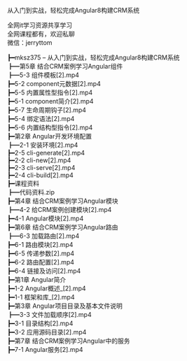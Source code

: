 从入门到实战，轻松完成Angular8构建CRM系统

全网it学习资源共享学习<br>全网课程都有，欢迎私聊<br>微信：jerryttom<br>

┣━mksz375 – 从入门到实战，轻松完成Angular8构建CRM系统<br> ┣━第5章 结合CRM案例学习Angular组件<br> ┣━5-3 组件模板[2].mp4<br> ┣━5-2 component元数据[2].mp4<br> ┣━5-5 内置属性型指令[2].mp4<br> ┣━5-1 component简介[2].mp4<br> ┣━5-7 生命周期钩子[2].mp4<br> ┣━5-4 绑定语法[2].mp4<br> ┣━5-6 内置结构型指令[2].mp4<br> ┣━第2章 Angular开发环境配置<br> ┣━2-1 安装环境[2].mp4<br> ┣━2-5 cli-generate[2].mp4<br> ┣━2-2 cli-new[2].mp4<br> ┣━2-3 cli-serve[2].mp4<br> ┣━2-4 cli-build[2].mp4<br> ┣━课程资料<br> ┣━代码资料.zip<br> ┣━第4章 结合CRM案例学习Angular模块<br> ┣━4-2 给CRM案例创建模块[2].mp4<br> ┣━4-1 Angular模块[2].mp4<br> ┣━第6章 结合CRM案例学习Angular路由<br> ┣━6-3 加载路由[2].mp4<br> ┣━6-1 路由模块[2].mp4<br> ┣━6-5 传递参数[2].mp4<br> ┣━6-2 路由配置[2].mp4<br> ┣━6-4 链接及访问[2].mp4<br> ┣━第1章 Angular简介<br> ┣━1-2 Angular概述_[2].mp4<br> ┣━1-1 框架和库_[2].mp4<br> ┣━第3章 Angular项目目录及基本文件说明<br> ┣━3-3 文件加载顺序[2].mp4<br> ┣━3-1 目录结构[2].mp4<br> ┣━3-2 应用源码目录[2].mp4<br> ┣━第7章 结合CRM案例学习Angular中的服务<br> ┣━7-1 Angular服务[2].mp4